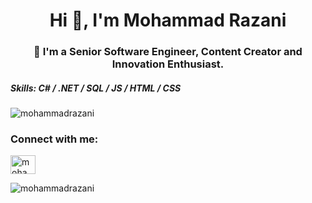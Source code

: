 <h1 align="center">Hi 👋, I'm Mohammad Razani</h1>
<h3 align="center">💬 I'm a Senior Software Engineer, Content Creator and Innovation Enthusiast.</h3>

<h5>Skills: C# / .NET / SQL / JS / HTML / CSS</h3>

<p align="left"> <img src="https://komarev.com/ghpvc/?username=mohammadrazani&label=Profile%20views&color=0e75b6&style=flat" alt="mohammadrazani" /> </p>

<h3 align="left">Connect with me:</h3>
<p align="left">
<a href="https://linkedin.com/in/mohammadrazani" target="blank"><img align="center" src="https://raw.githubusercontent.com/rahuldkjain/github-profile-readme-generator/master/src/images/icons/Social/linked-in-alt.svg" alt="mohammadrazani" height="30" width="40" /></a>
</p>

<p><img align="center" src="https://github-readme-stats.vercel.app/api/top-langs?username=mohammadrazani&show_icons=true&locale=en&layout=compact" alt="mohammadrazani" /></p>

